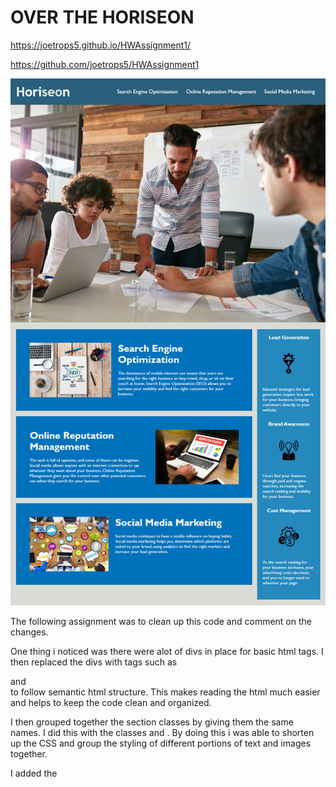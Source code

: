 # OVER THE HORISEON

https://joetrops5.github.io/HWAssignment1/

https://github.com/joetrops5/HWAssignment1

![screenshot](\pictures\DeployedScreenshot.png)

The following assignment was to clean up this code and comment
on the changes. 

One thing i noticed was there were alot of divs in place for basic html 
tags. I then replaced the divs with tags such as <main> <aside> <section>
<nav> and <footer> to follow semantic html structure. This makes reading 
the html much easier and helps to keep the code clean and organized.

I then grouped together the section classes by giving them the same 
names. I did this with the classes <aside-content> and <main-content>. 
By doing this i was able to shorten up the CSS and group the styling 
of different portions of text and images together.

I added the <title> to horiseon as well as alt attributes to the images.
The alt attributes work as placeholders incase the images are not working;
they are used to describe the image on the page. 

This Webpage is now fully responsive when the page shrinks and no text 
overlaps due to the addition of the media query. 

 

  
 







